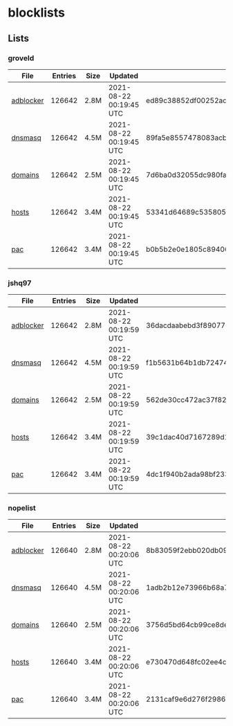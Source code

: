# blocklists

## Lists

### groveld

|File|Entries|Size|Updated|Hash|
|-|-|-|-|-|
|[adblocker](https://raw.githubusercontent.com/groveld/blocklists/lists/groveld/adblocker.txt)|126642|2.8M|2021-08-22 00:19:45 UTC|ed89c38852df00252acbb1c729fef28fb3296d0645f2d452ce6fec790cd8895e|
|[dnsmasq](https://raw.githubusercontent.com/groveld/blocklists/lists/groveld/dnsmasq.txt)|126642|4.5M|2021-08-22 00:19:45 UTC|89fa5e8557478083acb55b9777149f0124c3ae1c76d6fee7a19fed309f90d5a6|
|[domains](https://raw.githubusercontent.com/groveld/blocklists/lists/groveld/domains.txt)|126642|2.5M|2021-08-22 00:19:45 UTC|7d6ba0d32055dc980fad2ccecb8f018459a6197b1b7ad8e14b720f6f1b29a78f|
|[hosts](https://raw.githubusercontent.com/groveld/blocklists/lists/groveld/hosts.txt)|126642|3.4M|2021-08-22 00:19:45 UTC|53341d64689c535805f276bc2966b9a8abc62d97216169d5546aa1296433eba0|
|[pac](https://raw.githubusercontent.com/groveld/blocklists/lists/groveld/pac.txt)|126642|3.4M|2021-08-22 00:19:45 UTC|b0b5b2e0e1805c89406796cb63110c62d873e1bc3c991c37f4052c9e7b7ad32e|

### jshq97

|File|Entries|Size|Updated|Hash|
|-|-|-|-|-|
|[adblocker](https://raw.githubusercontent.com/groveld/blocklists/lists/jshq97/adblocker.txt)|126642|2.8M|2021-08-22 00:19:59 UTC|36dacdaabebd3f89077bc9e4faadb3dc8f5a0ed8ae25e7a5be89b24aaacfb92d|
|[dnsmasq](https://raw.githubusercontent.com/groveld/blocklists/lists/jshq97/dnsmasq.txt)|126642|4.5M|2021-08-22 00:19:59 UTC|f1b5631b64b1db7247493f4623b3aa790da0845ba8b890f4a7074942251f7ced|
|[domains](https://raw.githubusercontent.com/groveld/blocklists/lists/jshq97/domains.txt)|126642|2.5M|2021-08-22 00:19:59 UTC|562de30cc472ac37f826433447e0e9d85fda6ce9f5359cebefd80a8210b814f4|
|[hosts](https://raw.githubusercontent.com/groveld/blocklists/lists/jshq97/hosts.txt)|126642|3.4M|2021-08-22 00:19:59 UTC|39c1dac40d7167289d1f117ef5b017b1961f2d496216038ada93bade7b2970d4|
|[pac](https://raw.githubusercontent.com/groveld/blocklists/lists/jshq97/pac.txt)|126642|3.4M|2021-08-22 00:19:59 UTC|4dc1f940b2ada98bf233db3b9720f8f22bec545c157ad6b8c509feb1ee39975a|

### nopelist

|File|Entries|Size|Updated|Hash|
|-|-|-|-|-|
|[adblocker](https://raw.githubusercontent.com/groveld/blocklists/lists/nopelist/adblocker.txt)|126640|2.8M|2021-08-22 00:20:06 UTC|8b83059f2ebb020db09bcde9a59e809555bdbca8e9b60ce42c6c5c48b6eb73a0|
|[dnsmasq](https://raw.githubusercontent.com/groveld/blocklists/lists/nopelist/dnsmasq.txt)|126640|4.5M|2021-08-22 00:20:06 UTC|1adb2b12e73966b68a720aa155cb7fd0937dd34d04ee093a21778b0b3023a075|
|[domains](https://raw.githubusercontent.com/groveld/blocklists/lists/nopelist/domains.txt)|126640|2.5M|2021-08-22 00:20:06 UTC|3756d5bd64cb99ce8de461934cc43d78ca6b93ddca1624145bb14d3465005362|
|[hosts](https://raw.githubusercontent.com/groveld/blocklists/lists/nopelist/hosts.txt)|126640|3.4M|2021-08-22 00:20:06 UTC|e730470d648fc02ee4c88988ee480349276989c2131a5bfbf730b86e7037d235|
|[pac](https://raw.githubusercontent.com/groveld/blocklists/lists/nopelist/pac.txt)|126640|3.4M|2021-08-22 00:20:06 UTC|2131caf9e6d276f2986b165ca34e95a89aa27fbfb587ed3ee4ffc925d44dd5cd|
